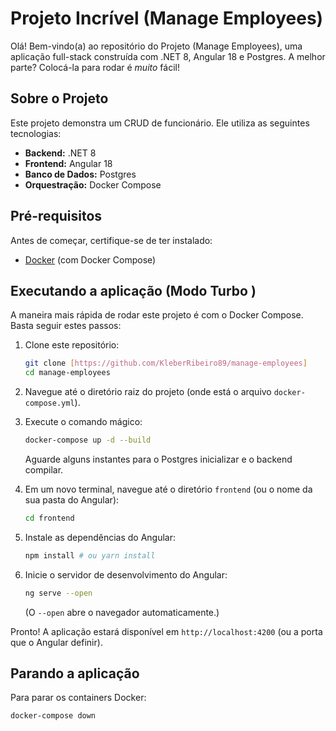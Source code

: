 # Projeto Incrível (Manage Employees) 

Olá! Bem-vindo(a) ao repositório do Projeto (Manage Employees), uma aplicação full-stack construída com .NET 8, Angular 18 e Postgres. A melhor parte? Colocá-la para rodar é *muito* fácil! 

## Sobre o Projeto

Este projeto demonstra um CRUD de funcionário. Ele utiliza as seguintes tecnologias:

*   **Backend:** .NET 8
*   **Frontend:** Angular 18
*   **Banco de Dados:** Postgres
*   **Orquestração:** Docker Compose

## Pré-requisitos

Antes de começar, certifique-se de ter instalado:

*   [Docker](https://www.docker.com/get-started) (com Docker Compose)

## Executando a aplicação (Modo Turbo ️)

A maneira mais rápida de rodar este projeto é com o Docker Compose. Basta seguir estes passos:

1.  Clone este repositório:

    ```bash
    git clone [https://github.com/KleberRibeiro89/manage-employees]
    cd manage-employees
    ```

2.  Navegue até o diretório raiz do projeto (onde está o arquivo `docker-compose.yml`).

3.  Execute o comando mágico:

    ```bash
    docker-compose up -d --build
    ```

    Aguarde alguns instantes para o Postgres inicializar e o backend compilar.

4.  Em um novo terminal, navegue até o diretório `frontend` (ou o nome da sua pasta do Angular):

    ```bash
    cd frontend
    ```

5.  Instale as dependências do Angular:

    ```bash
    npm install # ou yarn install
    ```

6.  Inicie o servidor de desenvolvimento do Angular:

    ```bash
    ng serve --open
    ```

    (O `--open` abre o navegador automaticamente.)

Pronto! A aplicação estará disponível em `http://localhost:4200` (ou a porta que o Angular definir).

## Parando a aplicação

Para parar os containers Docker:

```bash
docker-compose down
